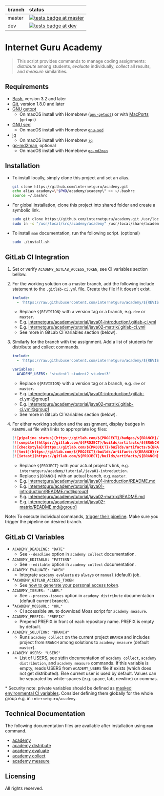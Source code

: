 
| branch  | status |
| :------------- | :------------- |
| master | [![tests badge at master](https://github.com/internetguru/academy/workflows/tests/badge.svg?branch=master)](https://github.com/internetguru/academy/actions?query=branch%3Amaster)|
| dev | [![tests badge at dev](https://github.com/internetguru/academy/workflows/tests/badge.svg?branch=dev)](https://github.com/internetguru/academy/actions?query=branch%3Adev)|

# Internet Guru Academy

> This script provides commands to manage coding assignments: _distribute_ among students, _evaluate_ individually, _collect_ all results, and _measure_ similarities.

## Requirements

- [Bash](https://www.gnu.org/software/bash/), version 3.2 and later
- [Git](https://git-scm.com/), version 1.8.0 and later
- [GNU getopt](http://frodo.looijaard.name/project/getopt)
  - On macOS install with Homebrew ([`gnu-getopt`](http://braumeister.org/formula/gnu-getopt)) or with [MacPorts](https://www.macports.org/) (`getopt`)
- [GNU sed](https://www.gnu.org/software/sed/)
  - On macOS install with Homebrew [`gnu-sed`](http://braumeister.org/formula/gnu-sed)
- [jq](https://stedolan.github.io/jq/)
  - On macOS install with Homebrew [`jq`](https://formulae.brew.sh/formula/jq)
- [go-md2man](https://github.com/cpuguy83/go-md2man), optional
  - On macOS install with Homebrew [`go-md2man`](https://formulae.brew.sh/formula/go-md2man)

## Installation

- To install locally, simply clone this project and set an alias.

   ```sh
   git clone https://github.com/internetguru/academy.git
   echo alias academy=\"$PWD/academy/academy\" >> ~/.bashrc
   source ~/.bashrc
   ```

- For global installation, clone this project into shared folder and create a symbolic link.

   ```sh
   sudo git clone https://github.com/internetguru/academy.git /usr/local/src
   sudo ln -s "/usr/local/src/academy/academy" /usr/local/share/academy
   ```

- To install `man` documentation, run the following script. (optional)
   ```sh
   sudo ./install.sh
   ```

## GitLab CI Integration


1. Set or verify `ACADEMY_GITLAB_ACCESS_TOKEN`, see CI variables section bellow.

1. For the working solution on a master branch, add the following include statement to the `.gitlab-ci.yml` file. Create the file if it doesn't exist. 

   ```yaml
   include:
     - 'https://raw.githubusercontent.com/internetguru/academy/${REVISION}/gitlab-stages.yml'
   ```

   - Replace `${REVISION}` with a version tag or a branch, e.g. `dev` or `master`.
   - E.g. [internetguru/academy/tutorial/java01-introduction/.gitlab-ci.yml](https://gitlab.com/internetguru/academy/tutorial/java01-introduction/-/blob/master/.gitlab-ci.yml)
   - E.g. [internetguru/academy/tutorial/java02-matrix/.gitlab-ci.yml](https://gitlab.com/internetguru/academy/tutorial/java02-matrix/-/blob/master/.gitlab-ci.yml)
   - See more in GitLab CI Variables section (below).

1. Similarly for the branch with the assignment. Add a list of students for distribute and collect commands.

   ```yaml
   include:
     - 'https://raw.githubusercontent.com/internetguru/academy/${REVISION}/gitlab-stages.yml'

   variables:
     ACADEMY_USERS: "student1 student2 student3"
   ```

   - Replace `${REVISION}` with a version tag or a branch, e.g. `dev` or `master`.
   - E.g. [internetguru/academy/tutorial/java01-introduction/.gitlab-ci.yml@group1](https://gitlab.com/internetguru/academy/tutorial/java01-introduction/-/blob/group1/.gitlab-ci.yml)
   - E.g. [internetguru/academy/tutorial/java02-matrix/.gitlab-ci.yml@group1](https://gitlab.com/internetguru/academy/tutorial/java02-matrix/-/blob/group1/.gitlab-ci.yml)
   - See more in GitLab CI Variables section (below).

1. For either working solution and the assignment, display badges in `README.md` file with links to appropriate log files:

   ```markdown
   [![pipeline status](https://gitlab.com/${PROJECT}/badges/${BRANCH}/pipeline.svg)](https://gitlab.com/${PROJECT}/-/pipelines?ref=${BRANCH})
   [![compile](https://gitlab.com/${PROJECT}/builds/artifacts/${BRANCH}/raw/.results/compile.svg?job=evaluate)](https://gitlab.com/${PROJECT}/-/jobs/artifacts/${BRANCH}/file/.results/compile.log?job=evaluate)
   [![checkstyle](https://gitlab.com/${PROJECT}/builds/artifacts/${BRANCH}/raw/.results/checkstyle.svg?job=evaluate)](https://gitlab.com/${PROJECT}/-/jobs/artifacts/${BRANCH}/file/.results/checkstyle.log?job=evaluate)
   [![test](https://gitlab.com/${PROJECT}/builds/artifacts/${BRANCH}/raw/.results/test.svg?job=evaluate)](https://gitlab.com/${PROJECT}/-/jobs/artifacts/${BRANCH}/file/.results/test.log?job=evaluate)
   [![iotest](https://gitlab.com/${PROJECT}/builds/artifacts/${BRANCH}/raw/.results/iotest.svg?job=evaluate)](https://gitlab.com/${PROJECT}/-/jobs/artifacts/${BRANCH}/file/.results/iotest.log?job=evaluate)
   ```

   - Replace `${PROJECT}` with your actual project's link, e.g. `internetguru/academy/tutorial/java01-introduction`.
   - Replace `${BRANCH}` with an actual branch, e.g. `master`.
   - E.g. [internetguru/academy/tutorial/java01-introduction/README.md](https://gitlab.com/internetguru/academy/tutorial/java01-introduction/-/blob/master/README.md)
   - E.g. [internetguru/academy/tutorial/java01-introduction/README.md@group1](https://gitlab.com/internetguru/academy/tutorial/java01-introduction/-/blob/group1/README.md)
   - E.g. [internetguru/academy/tutorial/java02-matrix/README.md](https://gitlab.com/internetguru/academy/tutorial/java02-matrix/-/blob/master/README.md)
   - E.g. [internetguru/academy/tutorial/java02-matrix/README.md@group1](https://gitlab.com/internetguru/academy/tutorial/java02-matrix/-/blob/group1/README.md)

Note: To execute individual commands, [trigger their pipeline](https://docs.gitlab.com/ee/ci/pipelines/#run-a-pipeline-manually). Make sure you trigger the pipeline on desired branch.

## GitLab CI Variables

- `ACADEMY_DEADLINE: "DATE"`
   - See `--deadline` option in `academy collect` documentation.
- `ACADEMY_EDITABLE: "PATTERN"`
   - See `--editable` option in `academy collect` documentation.
- `ACADEMY_EVALUATE: "WHEN"`
   - Integrate `academy evaluate` as `always` or `manual` (default) job.
- \*`ACADEMY_GITLAB_ACCESS_TOKEN`
   - See [how to generate your personal access token](https://docs.gitlab.com/ee/user/profile/personal_access_tokens.html#creating-a-personal-access-token).
- `ACADEMY_ISSUES: "LABEL"`
   - See `--process-issues` option in `academy distribute` documentation (default current branch).
- \*`ACADEMY_MOSSURL: "URL"`
   - CI accessible `URL` to download Moss script for `academy measure`.
- `ACADEMY_PREFIX: "PREFIX"`
   - Prepend PREFIX in front of each repository name. PREFIX is empty by default.
- `ACADEMY_SOLUTION: "BRANCH"`
   - Runs `academy collect` on the current project `BRANCH` and includes project from `BRANCH` among solutions to `academy measure` (default `master`).
- `ACADEMY_USERS: "USERS"`
   - List of USERS, see stdin documentation of `academy collect`, `academy distribution`, and `academy measure` commands. If this variable is empty, reads USERS from `ACADEMY_USERS` file if exists (which does not get distributed). Else current user is used by default. Values can be separated by white-spaces (e.g. space, tab, newline) or commas.

 \* Security note: private variables should be defined as [masked environmental CI variables](https://docs.gitlab.com/ee/ci/variables/#add-a-cicd-variable-to-a-project). Consider defining them globally for the whole group e.g. in `internetguru/academy`.

## Technical Documentation

The following documentation files are available after installation using `man` command.

- [academy](documentation/academy.md)
- [academy distribute](documentation/academy-distribute.md)
- [academy evaluate](documentation/academy-evaluate.md)
- [academy collect](documentation/academy-collect.md)
- [academy measure](documentation/academy-measure.md)

## Licensing

All rights reserved.
